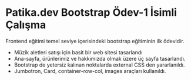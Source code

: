 # Patika.dev Bootstrap Ödev-1 İsimli Çalışma
Frontend eğitimi temel seviye içerisindeki bootstrap eğitiminin ilk ödevidir.
- Müzik aletleri satışı için basit bir web sitesi tasarlandı
- Ana-sayfa, ürünlerimiz ve hakkımızda olmak üzere üç sayfa tasarlandı.
- Bootstrap de yetersiz kalınan noktalarda external CSS den yararlanıldı.
- Jumbotron, Card, container-row-col, images araçları kullanıldı.
